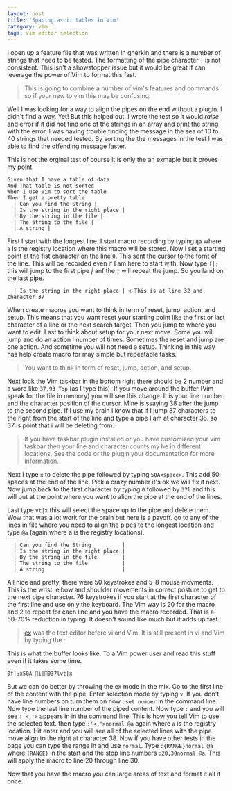 ```yaml
---
layout: post
title: 'Spacing ascii tables in Vim'
category: vim
tags: vim editor selection
---
```


I open up a feature file that was written in gherkin and there is a number of strings that need to be tested. The formatting of the pipe character ```|``` is not consistent. This isn't a showstopper issue but it would be great if can leverage the power of Vim to format this fast.

<!--more-->

>This is going to combine a number of vim's features and commands so if your new to vim this may be confusing.

Well I was looking for a way to align the pipes on the end without a plugin. I didn't find a way. Yet! But this helped out. I wrote the test so it would *raise* and error if it did not find one of the strings in an array and print the string with the error. I was having trouble finding the message in the sea of 10 to 40 strings that needed tested. By sorting the the messages in the test I was able to find the offending message faster. 

This is not the orginal test of course it is only the an exmaple but it proves my point.

```gherkin
Given that I have a table of data
And That table is not sorted
When I use Vim to sort the table
Then I get a pretty table
  | Can you find the String |
  | Is the string in the right place |
  | By the string in the file |
  | The string to the file |
  | A string |
```
First I start with the longest line. I start macro recording by typing ```qa``` where ```a``` is the registry location where this macro will be stored. Now I set a starting point at the fist character on the line ```0```. This sent the cursor to the fornt of the line. This will be recorded even if I am here to start with. Now type ```f|;``` this will jump to the first pipe *|* anf the ```;``` will repeat the jump. So you land on the last pipe. 

```
  | Is the string in the right place | <-This is at line 32 and character 37
```

When create macros you want to think in term of reset, jump, action, and setup. This means that you want reset your starting point like the first or last character of a line or the next search target. Then you jump to where you want to edit. Last to think about setup for your next move. Some you will jump and do an action I number of times. Sometimes the reset and jump are one action. And sometime you will not need a setup. Thinking in this way has help create macro for may simple but repeatable tasks.

> You want to think in term of reset, jump, action, and setup.

Next look the Vim taskbar in the bottom right there should be 2 number and a word like ```37,93 Top``` (as I type this). If you move around the buffer (Vim speak for the file in memory) you will see this change. It is your line number and the character position of the cursor. Mine is ssaying 38 after the jump to the second pipe. If I use my brain I know that if I jump 37 characters to the right from the start of the line and type a pipe I am at character 38. so 37 is point that i will be deleting from.

> If you have taskbar plugin installed or you have customized your vim taskbar then your line and character counts my be in different locations. See the code or the plugin your documentation for more information.

Next I type ```x``` to delete the pipe followed by typing ```50A<space>```. This add 50 spaces at the end of the line. Pick a crazy number it's ok we will fix it next. Now jump back to the first character by typing ```0``` followed by ```37l``` and this will put at the point where you want to align the pipe at the end of the lines. 

Last type ```vt|x``` this will select the space up to the pipe and delete them. Wow that was a lot work for the brain but here is a payoff. go to any of the lines in file where you need to align the pipes to the longest location and type ```@a``` (again where a is the registry locations). 


```
  | Can you find the String          | 
  | Is the string in the right place | 
  | By the string in the file        | 
  | The string to the file           | 
  | A string                         | 
```

All nice and pretty, there were 50 keystrokes and 5-8 mouse movments. This is the wrist, elbow and shoulder movements in correct posture to get to the next pipe character. 76 keystrokes if you start at the first character of the first line and use only the keyboard. The Vim way is 20 for the macro and 2 to repeat for each line and you have the macro recorded. That is a 50-70% reduction in typing. It doesn't sound like much but it adds up fast. 

> [ex](http://en.wikipedia.org/wiki/Ex_(text_editor)) was the text editor before vi and Vim. It is still present in vi and Vim by typing the *:*

This is what the buffer looks like. To a Vim power user and read this stuff even if it takes some time.

```
0f|;x50A i|037lvt|x
```
But we can do better by throwing the ex mode in the mix. Go to the first line of the content with the pipe. Enter selection mode by typing ```v```. If you don't have line numbers on turn them on now ```:set number``` in the command line. Now type the last line number of the piped content. Now type ```:``` and you will see ```:'<,'>``` appears in in the command line. This is how you tell Vim to use the selected text. then type ```:'<,'>normal @a``` again where ```a``` is the registry location. Hit enter and you will see all of the selected lines with the pipe move align to the right at character 38. Now if you have other tests in the page you can type the range in and use ```normal```. Type ```:{RANGE}normal @a``` where ```{RANGE}``` in the start and the stop line numbers ```:20,30normal @a```. This will apply the macro to line 20 through line 30. 

Now that you have the macro you can large areas of text and format it all it once.
